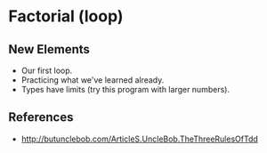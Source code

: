 # Factorial (loop)

## New Elements
- Our first loop.
- Practicing what we've learned already.
- Types have limits (try this program with larger numbers).

## References
- http://butunclebob.com/ArticleS.UncleBob.TheThreeRulesOfTdd
